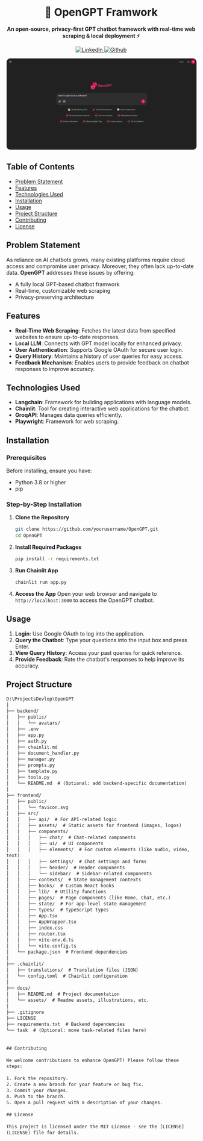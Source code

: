 <h1 align="center">🤖 OpenGPT Framwork </h1>

<p align="center">
   <b>An open-source, privacy-first GPT chatbot framework with real-time web scraping & local deployment ⚡️</b>
</p>

<p align="center">
  <a href="https://www.linkedin.com/in/vaibhavkokare/" rel="nofollow">
    <img alt="LinkedIn" src="https://img.shields.io/badge/In Connect%20%40vaibhavkokare-blue" style="max-width:100%;">
  </a>
  <a href="https://github.com/Vikokare" rel="nofollow">
    <img alt="Github" src="https://img.shields.io/badge/Github_Profile%20%40Vikokare-black" style="max-width:100%;">
  </a>
<p>

<p align="center">
  <a href="readme-assets/chatbot-head-ui.png">
    <img src="readme-assets/chatbot-head-ui.png" alt="Watch the video" style="max-width:100%; border: 1px solid #ccc; border-radius: 10px;"">
  </a>
</p>


## Table of Contents

- [Problem Statement](#problem-statement)
- [Features](#features)
- [Technologies Used](#technologies-used)
- [Installation](#installation)
- [Usage](#usage)
- [Project Structure](#project-structure)
- [Contributing](#contributing)
- [License](#license)

## Problem Statement

As reliance on AI chatbots grows, many existing platforms require cloud access and compromise user privacy. Moreover, they often lack up-to-date data. **OpenGPT** addresses these issues by offering:

- A fully local GPT-based chatbot framwork
- Real-time, customizable web scraping  
- Privacy-preserving architecture  

## Features

- **Real-Time Web Scraping**: Fetches the latest data from specified websites to ensure up-to-date responses.
- **Local LLM**: Connects with GPT model locally for enhanced privacy.
- **User Authentication**: Supports Google OAuth for secure user login.
- **Query History**: Maintains a history of user queries for easy access.
- **Feedback Mechanism**: Enables users to provide feedback on chatbot responses to improve accuracy.

## Technologies Used

- **Langchain**: Framework for building applications with language models.
- **Chainlit**: Tool for creating interactive web applications for the chatbot.
- **GroqAPI**: Manages data queries efficiently.
- **Playwright**: Framework for web scraping.

## Installation

### Prerequisites

Before installing, ensure you have:

- Python 3.8 or higher
- pip

### Step-by-Step Installation

1. **Clone the Repository**
   ```bash
   git clone https://github.com/yourusername/OpenGPT.git
   cd OpenGPT
   ```

2. **Install Required Packages**
   ```bash
   pip install -r requirements.txt
   ```

3. **Run Chainlit App**
   ```bash
   chainlit run app.py
   ```

4. **Access the App**
   Open your web browser and navigate to `http://localhost:3000` to access the OpenGPT chatbot.

## Usage

1. **Login**: Use Google OAuth to log into the application.
2. **Query the Chatbot**: Type your questions into the input box and press Enter.
3. **View Query History**: Access your past queries for quick reference.
4. **Provide Feedback**: Rate the chatbot's responses to help improve its accuracy.

## Project Structure

```
D:\ProjectsDevlop\OpenGPT
│
├── backend/
│   ├── public/
│   │   └── avatars/
│   ├── .env
│   ├── app.py
│   ├── auth.py
│   ├── chainlit.md
│   ├── document_handler.py
│   ├── manager.py
│   ├── prompts.py
│   ├── template.py
│   ├── tools.py
│   └── README.md  # (Optional: add backend-specific documentation)
│
├── frontend/
│   ├── public/
│   │   └── favicon.svg
│   ├── src/
│   │   ├── api/  # For API-related logic
│   │   ├── assets/  # Static assets for frontend (images, logos)
│   │   ├── components/
│   │   │   ├── chat/  # Chat-related components
│   │   │   ├── ui/  # UI components
│   │   │   ├── elements/  # For custom elements (like audio, video, text)
│   │   │   ├── settings/  # Chat settings and forms
│   │   │   ├── header/  # Header components
│   │   │   └── sidebar/  # Sidebar-related components
│   │   ├── contexts/  # State management contexts
│   │   ├── hooks/  # Custom React hooks
│   │   ├── lib/  # Utility functions
│   │   ├── pages/  # Page components (like Home, Chat, etc.)
│   │   ├── state/  # For app-level state management
│   │   ├── types/  # TypeScript types
│   │   ├── App.tsx
│   │   ├── AppWrapper.tsx
│   │   ├── index.css
│   │   ├── router.tsx
│   │   ├── vite-env.d.ts
│   │   └── vite.config.ts
│   └── package.json  # Frontend dependencies
│
├── .chainlit/
│   ├── translations/  # Translation files (JSON)
│   └── config.toml  # Chainlit configuration
│
├── docs/
│   ├── README.md  # Project documentation
│   └── assets/  # Readme assets, illustrations, etc.
│
├── .gitignore
├── LICENSE
├── requirements.txt  # Backend dependencies
└── task  # (Optional: move task-related files here)


## Contributing

We welcome contributions to enhance OpenGPT! Please follow these steps:

1. Fork the repository.
2. Create a new branch for your feature or bug fix.
3. Commit your changes.
4. Push to the branch.
5. Open a pull request with a description of your changes.

## License

This project is licensed under the MIT License - see the [LICENSE](LICENSE) file for details.